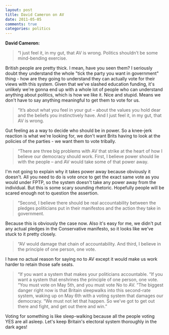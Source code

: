 ```yaml
---
layout: post
title: David Cameron on AV
date: 2011-05-05
comments: true
categories: politics
---
```


**David Cameron:**
> “I just feel it, in my gut, that AV is wrong. Politics shouldn’t be some mind-bending exercise.

British people are pretty thick. I mean, have you seen them? I seriously doubt they understand the whole "tick the party you want in government" thing - how are they going to understand they can actually vote for their views with this system. Given that we've slashed education funding, it's unlikely we're gonna end up with a whole lot of people who can understand anything about politics, which is how we like it. Nice and stupid. Means we don't have to say anything meaningful to get them to vote for us.

> “It’s about what you feel in your gut – about the values you hold dear and the beliefs you instinctively have. And I just feel it, in my gut, that AV is wrong.

Gut feeling as a way to decide who should be in power. So a knee-jerk reaction is what we're looking for, we don't want Brits having to look at the policies of the parties - we want them to vote tribally.

> “There are three big problems with AV that strike at the heart of how I believe our democracy should work.
First, I believe power should lie with the people – and AV would take some of that power away.

I'm not going to explain why it takes power away because obviously it doesn't. All you need to do is vote once to get the exact same vote as you would under FPTP, so the system doesn't take any power away from the individual. But this is some scary sounding rhetoric. Hopefully people will be scared enough not to question the assertion.

> “Second, I believe there should be real accountability between the pledges politicians put in their manifestos and the action they take in government.

Because this is obviously the case now. Also it's easy for me, we didn't put any actual pledges in the Conservative manifesto, so it looks like we've stuck to it pretty closely.

> “AV would damage that chain of accountability. And third, I believe in the principle of one person, one vote.

I have no actual reason for saying no to AV except it would make us work harder to retain those safe seats.

> “If you want a system that makes your politicians accountable.
“If you want a system that enshrines the principle of one person, one vote.
“You must vote on May 5th, and you must vote No to AV.
“The biggest danger right now is that Britain sleepwalks into this second-rate system, waking up on May 6th with a voting system that damages our democracy.
“We must not let that happen. So we’ve got to get out there and fight, and get out there and win.”

Voting for something is like sleep-walking because all the people voting YES are all asleep. Let's keep Britain's electoral system thoroughly in the dark ages!
